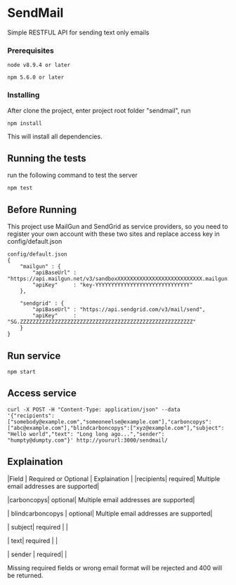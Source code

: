# SendMail

Simple RESTFUL API for sending text only emails

### Prerequisites


```
node v8.9.4 or later

npm 5.6.0 or later

```

### Installing

After clone the project, enter project root folder "sendmail", run
```
npm install
```
This will install all dependencies.

## Running the tests

run the following command to test the server
```
npm test
```
## Before Running

This project use MailGun and SendGrid as service providers, so you need to register your own account with these two sites and replace access key in config/default.json
```
config/default.json
{
    "mailgun" : {
        "apiBaseUrl" : "https://api.mailgun.net/v3/sandboxXXXXXXXXXXXXXXXXXXXXXXXXXXX.mailgun.org/messages",
        "apiKey"     : "key-YYYYYYYYYYYYYYYYYYYYYYYYYYYYYY"
    },

    "sendgrid" : {
        "apiBaseUrl" : "https://api.sendgrid.com/v3/mail/send",
        "apiKey"     : "SG.ZZZZZZZZZZZZZZZZZZZZZZZZZZZZZZZZZZZZZZZZZZZZZZZZZZZZZZZ"
    }
}

```


## Run service
```
npm start
```

## Access service
```
curl -X POST -H "Content-Type: application/json" --data '{"recipients": ["somebody@example.com","someoneelse@example.com"],"carboncopys": ["abc@example.com"],"blindcarboncopys":["xyz@example.com"],"subject": "Hello world","text": "Long long ago...","sender": "humpty@dumpty.com"}' http://yoururl:3000/sendmail/
```
## Explaination
|Field | Required or Optional | Explaination |
|recipients| required| Multiple email addresses are supported|

|carboncopys| optional| Multiple email addresses are supported|

| blindcarboncopys |  optional|  Multiple email addresses are supported|

| subject|  required | |

| text|  required | |

| sender |  required| |


Missing required fields or wrong email format will be rejected and 400 will be returned. 

